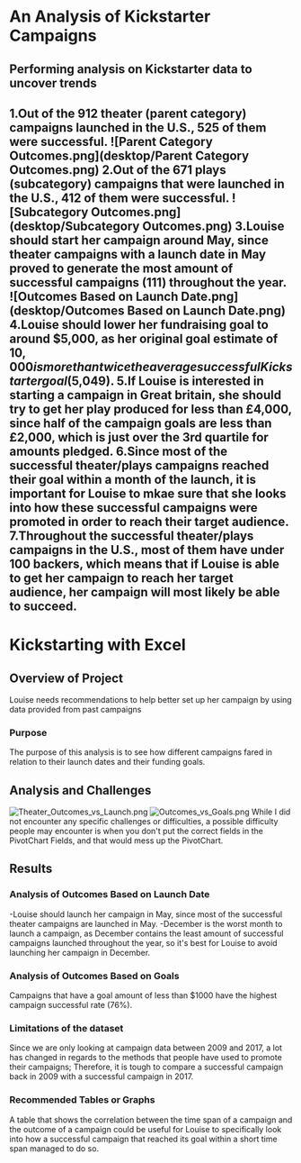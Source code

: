 # An Analysis of Kickstarter Campaigns
Performing analysis on Kickstarter data to uncover trends
---
1.Out of the 912 theater (parent category) campaigns launched in the U.S., 525 of them were successful.
![Parent Category Outcomes.png](desktop/Parent Category Outcomes.png)
2.Out of the 671 plays (subcategory) campaigns that were launched in the U.S., 412 of them were successful.
![Subcategory Outcomes.png](desktop/Subcategory Outcomes.png)
3.Louise should start her campaign around May, since theater campaigns with a launch date in May proved to generate the most amount of successful campaigns (111) throughout the year.
![Outcomes Based on Launch Date.png](desktop/Outcomes Based on Launch Date.png)
4.Louise should lower her fundraising goal to around $5,000, as her original goal estimate of $10,000 is more than twice the average successful Kickstarter goal ($5,049).
5.If Louise is interested in starting a campaign in Great britain, she should try to get her play produced for less than £4,000, since half of the campaign goals are less than £2,000, which is just over the 3rd quartile for amounts pledged.
6.Since most of the successful theater/plays campaigns reached their goal within a month of the launch, it is important for Louise to mkae sure that she looks into how these successful campaigns were promoted in order to reach their target audience. 
7.Throughout the successful theater/plays campaigns in the U.S., most of them have under 100 backers, which means that if Louise is able to get her campaign to reach her target audience, her campaign will most likely be able to succeed.
---
# Kickstarting with Excel
## Overview of Project
Louise needs recommendations to help better set up her campaign by using data provided from past campaigns
### Purpose
The purpose of this analysis is to see how different campaigns fared in relation to their launch dates and their funding goals.
## Analysis and Challenges
![Theater_Outcomes_vs_Launch.png](desktop/Resources/Theater_Outcomes_vs_Launch.png)
![Outcomes_vs_Goals.png](desktop/Resources/Outcomes_vs_Goals.png)
While I did not encounter any specific challenges or difficulties, a possible difficulty people may encounter is when you don't put the correct fields in the PivotChart Fields, and that would mess up the PivotChart.
## Results
### Analysis of Outcomes Based on Launch Date
-Louise should launch her campaign in May, since most of the successful theater campaigns are launched in May.
-December is the worst month to launch a campaign, as December contains the least amount of successful campaigns launched throughout the year, so it's best for Louise to avoid launching her campaign in December.
### Analysis of Outcomes Based on Goals
Campaigns that have a goal amount of less than $1000 have the highest campaign successful rate (76%).
### Limitations of the dataset
Since we are only looking at campaign data between 2009 and 2017, a lot has changed in regards to the methods that people have used to promote their campaigns; Therefore, it is tough to compare a successful campaign back in 2009 with a successful campaign in 2017.
### Recommended Tables or Graphs
A table that shows the correlation between the time span of a campaign and the outcome of a campaign could be useful for Louise to specifically look into how a successful campaign that reached its goal within a short time span managed to do so.
